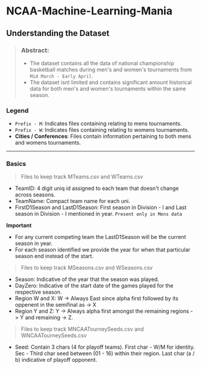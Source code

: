 # NCAA-Machine-Learning-Mania

**Understanding the Dataset**
--
> ### Abstract:  
> - The dataset contains all the data of national championship basketball matches during men's and women's tournaments
from `Mid March - Early April`.
> - The dataset isnt limited and contains significant amount historical data for both men's and women's tournaments within the same season.

### Legend
- `Prefix - M`: Indicates files containing relating to mens tournaments.
- `Prefix - W`: Indicates files containing relating to womens tournaments.
- **Cities / Conferences**: Files contain information pertaining to both mens and womens tournaments.

<hr>

### Basics
> Files to keep track MTeams.csv and WTeams.csv

- TeamID: 4 digit uniq id assigned to each team that doesn't change across seasons.
- TeamName: Compact team name for each uni.
- FirstD1Season and LastD1Season: First season in Division - I and Last season in Division - I mentioned in year. `Present only in Mens data`

**Important**
- For any current competing team the LastD1Season will be the current season in year.
- For each season identified we provide the year for when that particular season end instead of the start.

> Files to keep track MSeasons.csv and WSeasons.csv

- Season: Indicative of the year that the season was played.
- DayZero: Indicative of the start date of the games played for the respective season.
- Region W and X: W -> Always East since alpha first followed by its oppenent in the semifinal as -> X
- Region Y and Z: Y -> Always alpha first amongst the remaining regions -> Y and remaining -> Z.

> Files to keep track MNCAATourneySeeds.csv and WNCAATourneySeeds.csv

- Seed: Contain 3 chars (4 for playoff teams). First char - W/M for identity. Sec - Third char seed between (01 - 16) within their region. Last char (a / b) indicative of playoff opponent.


